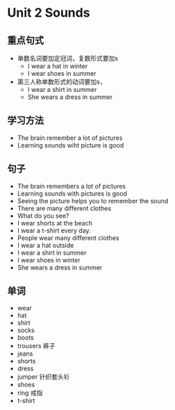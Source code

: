 # Unit 2 Sounds

## 重点句式

- 单数名词要加定冠词，复数形式要加s
  - I wear a hat in winter
  - I wear shoes in summer
- 第三人称单数形式的动词要加s，
  - I wear a shirt in summer
  - She wears a dress in summer

## 学习方法

- The brain remember a lot of pictures
- Learning sounds wiht picture is good

## 句子

- The brain remembers a lot of pictures
- Learning sounds with pictures is good
- Seeing the picture helps you to remember the sound
- There are many different clothes
- What do you see?
- I wear shorts at the beach
- I wear a t-shirt every day.
- People wear many different clothes
- I wear a hat outside
- I wear a shirt in summer
- I wear shoes in winter
- She wears a dress in summer

## 单词

- wear
- hat 
- shirt
- socks
- boots
- trousers   裤子
- jeans
- shorts
- dress
- jumper  针织套头衫
- shoes
- ring  戒指
- t-shirt
